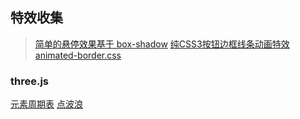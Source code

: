 



## 特效收集

> [简单的悬停效果基于 box-shadow](http://demo.datouwang.com/uploads/demo/jiaoben/2017/jiaoben857/)
> [纯CSS3按钮边框线条动画特效animated-border.css](http://www.htmleaf.com/css3/css3donghua/201710314803.html)

### three.js

[元素周期表](https://threejs.org/examples/css3d_periodictable.html)
[点波浪](https://threejs.org/examples/?q=waves#webgl_points_waves)

